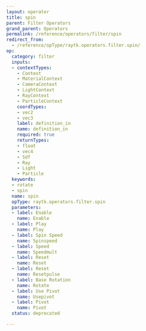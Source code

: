 ```yaml
---
layout: operator
title: spin
parent: Filter Operators
grand_parent: Operators
permalink: /reference/operators/filter/spin
redirect_from:
  - /reference/opType/raytk.operators.filter.spin/
op:
  category: filter
  inputs:
  - contextTypes:
    - Context
    - MaterialContext
    - CameraContext
    - LightContext
    - RayContext
    - ParticleContext
    coordTypes:
    - vec2
    - vec3
    label: definition_in
    name: definition_in
    required: true
    returnTypes:
    - float
    - vec4
    - Sdf
    - Ray
    - Light
    - Particle
  keywords:
  - rotate
  - spin
  name: spin
  opType: raytk.operators.filter.spin
  parameters:
  - label: Enable
    name: Enable
  - label: Play
    name: Play
  - label: Spin Speed
    name: Spinspeed
  - label: Speed
    name: Speedmult
  - label: Reset
    name: Reset
  - label: Reset
    name: Resetpulse
  - label: Base Rotation
    name: Rotate
  - label: Use Pivot
    name: Usepivot
  - label: Pivot
    name: Pivot
  status: deprecated

---
```

